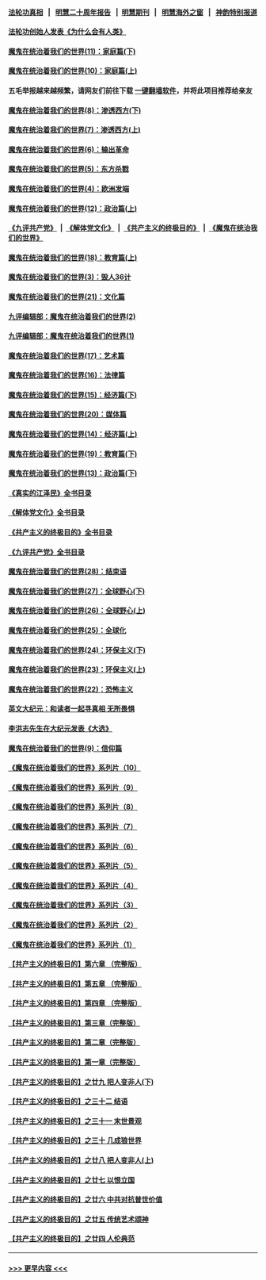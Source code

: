 #### [法轮功真相](https://github.com/gfw-breaker/truth/blob/master/README.md?t=0) &nbsp;&nbsp;|&nbsp;&nbsp; [明慧二十周年报告](https://github.com/gfw-breaker/mh-reports/blob/master/README.md?t=0) &nbsp;&nbsp;|&nbsp;&nbsp;[明慧期刊](https://github.com/gfw-breaker/mh-qikan) &nbsp;&nbsp;|&nbsp;&nbsp; [明慧海外之窗](https://github.com/gfw-breaker/mh-news/blob/master/README.md?t=0) &nbsp;&nbsp;|&nbsp;&nbsp; [神韵特别报道](https://github.com/gfw-breaker/mh-news/blob/master/shenyun.md?t=0)
#### [法轮功创始人发表《为什么会有人类》](../pages/nsc422/n13912117.md?t=03041543) 
#### [魔鬼在统治着我们的世界(11)：家庭篇(下)](../pages/nsc422/n10440961.md?t=03041543) 
#### [魔鬼在统治着我们的世界(10)：家庭篇(上)](../pages/nsc422/n10435448.md?t=03041543) 
#### 五毛举报越来越频繁，请网友们前往下载 [一键翻墙软件](https://github.com/gfw-breaker/ssr-accounts)，并将此项目推荐给亲友
#### [魔鬼在统治着我们的世界(8)：渗透西方(下)](../pages/nsc422/n10429603.md?t=03041543) 
#### [魔鬼在统治着我们的世界(7)：渗透西方(上)](../pages/nsc422/n10426013.md?t=03041543) 
#### [魔鬼在统治着我们的世界(6)：输出革命](../pages/nsc422/n10421536.md?t=03041543) 
#### [魔鬼在统治着我们的世界(5)：东方杀戮](../pages/nsc422/n10417707.md?t=03041543) 
#### [魔鬼在统治着我们的世界(4)：欧洲发端](../pages/nsc422/n10414890.md?t=03041543) 
#### [魔鬼在统治着我们的世界(12)：政治篇(上)](../pages/nsc422/n10444576.md?t=03041543) 
#### [《九评共产党》](https://github.com/begood0513/9ping.md/blob/master/README.md) &nbsp;|&nbsp; [《解体党文化》](../../../../jtdwh.md/blob/master/README.md)  &nbsp;|&nbsp; [《共产主义的终极目的》](../../../../gczydzjmd.md/blob/master/README.md) &nbsp;|&nbsp; [《魔鬼在统治我们的世界》](../../../../mgztzwmdsj.md/blob/master/README.md) 
#### [魔鬼在统治着我们的世界(18)：教育篇(上)](../pages/nsc422/n10526970.md?t=03041543) 
#### [魔鬼在统治着我们的世界(3)：毁人36计](../pages/nsc422/n10411583.md?t=03041543) 
#### [魔鬼在统治着我们的世界(21)：文化篇](../pages/nsc422/n10597706.md?t=03041543) 
#### [九评编辑部：魔鬼在统治着我们的世界(2)](../pages/nsc422/n10410036.md?t=03041543) 
#### [九评编辑部：魔鬼在统治着我们的世界(1)](../pages/nsc422/n10406825.md?t=03041543) 
#### [魔鬼在统治着我们的世界(17)：艺术篇](../pages/nsc422/n10499093.md?t=03041543) 
#### [魔鬼在统治着我们的世界(16)：法律篇](../pages/nsc422/n10485969.md?t=03041543) 
#### [魔鬼在统治着我们的世界(15)：经济篇(下)](../pages/nsc422/n10469975.md?t=03041543) 
#### [魔鬼在统治着我们的世界(20)：媒体篇](../pages/nsc422/n10586579.md?t=03041543) 
#### [魔鬼在统治着我们的世界(14)：经济篇(上)](../pages/nsc422/n10457370.md?t=03041543) 
#### [魔鬼在统治着我们的世界(19)：教育篇(下)](../pages/nsc422/n10564808.md?t=03041543) 
#### [魔鬼在统治着我们的世界(13)：政治篇(下)](../pages/nsc422/n10448270.md?t=03041543) 
#### [《真实的江泽民》全书目录](../pages/nsc422/n13721399.md?t=03041543) 
#### [《解体党文化》全书目录](../pages/nsc422/n13721157.md?t=03041543) 
#### [《共产主义的终极目的》全书目录](../pages/nsc422/n13721048.md?t=03041543) 
#### [《九评共产党》全书目录](../pages/nsc422/n13708085.md?t=03041543) 
#### [魔鬼在统治着我们的世界(28)：结束语](../pages/nsc422/n10936246.md?t=03041543) 
#### [魔鬼在统治着我们的世界(27)：全球野心(下)](../pages/nsc422/n10928319.md?t=03041543) 
#### [魔鬼在统治着我们的世界(26)：全球野心(上)](../pages/nsc422/n10900318.md?t=03041543) 
#### [魔鬼在统治着我们的世界(25)：全球化](../pages/nsc422/n10788205.md?t=03041543) 
#### [魔鬼在统治着我们的世界(24)：环保主义(下)](../pages/nsc422/n10695307.md?t=03041543) 
#### [魔鬼在统治着我们的世界(23)：环保主义(上)](../pages/nsc422/n10688613.md?t=03041543) 
#### [魔鬼在统治着我们的世界(22)：恐怖主义](../pages/nsc422/n10614727.md?t=03041543) 
#### [英文大纪元：和读者一起寻真相 无所畏惧](../pages/nsc422/n12542027.md?t=03041543) 
#### [李洪志先生在大纪元发表《大选》](../pages/nsc422/n12534746.md?t=03041543) 
#### [魔鬼在统治着我们的世界(9)：信仰篇](../pages/nsc422/n10432159.md?t=03041543) 
#### [《魔鬼在统治着我们的世界》系列片（10）](../pages/nsc422/n12292670.md?t=03041543) 
#### [《魔鬼在统治着我们的世界》系列片（9）](../pages/nsc422/n12290859.md?t=03041543) 
#### [《魔鬼在统治着我们的世界》系列片（8）](../pages/nsc422/n12287445.md?t=03041543) 
#### [《魔鬼在统治着我们的世界》系列片（7）](../pages/nsc422/n12283425.md?t=03041543) 
#### [《魔鬼在统治着我们的世界》系列片（6）](../pages/nsc422/n12282314.md?t=03041543) 
#### [《魔鬼在统治着我们的世界》系列片（5）](../pages/nsc422/n12281419.md?t=03041543) 
#### [《魔鬼在统治着我们的世界》系列片（4）](../pages/nsc422/n12274024.md?t=03041543) 
#### [《魔鬼在统治着我们的世界》系列片（3）](../pages/nsc422/n12271322.md?t=03041543) 
#### [《魔鬼在统治着我们的世界》系列片（2）](../pages/nsc422/n12269049.md?t=03041543) 
#### [《魔鬼在统治着我们的世界》系列片（1）](../pages/nsc422/n12267575.md?t=03041543) 
#### [【共产主义的终极目的】第六章 （完整版）](../pages/nsc422/n11428913.md?t=03041543) 
#### [【共产主义的终极目的】第五章 （完整版）](../pages/nsc422/n11428912.md?t=03041543) 
#### [【共产主义的终极目的】第四章 （完整版）](../pages/nsc422/n11428907.md?t=03041543) 
#### [【共产主义的终极目的】第三章（完整版）](../pages/nsc422/n11428848.md?t=03041543) 
#### [【共产主义的终极目的】第二章（完整版）](../pages/nsc422/n11428831.md?t=03041543) 
#### [【共产主义的终极目的】第一章（完整版）](../pages/nsc422/n11417651.md?t=03041543) 
#### [【共产主义的终极目的】之廿九 把人变非人(下)](../pages/nsc422/n11344140.md?t=03041543) 
#### [【共产主义的终极目的】之三十二 结语](../pages/nsc422/n11360535.md?t=03041543) 
#### [【共产主义的终极目的】之三十一 末世景观](../pages/nsc422/n11351129.md?t=03041543) 
#### [【共产主义的终极目的】之三十 几成狼世界](../pages/nsc422/n11348280.md?t=03041543) 
#### [【共产主义的终极目的】之廿八 把人变非人(上)](../pages/nsc422/n11340492.md?t=03041543) 
#### [【共产主义的终极目的】之廿七 以恨立国](../pages/nsc422/n11336944.md?t=03041543) 
#### [【共产主义的终极目的】之廿六 中共对抗普世价值](../pages/nsc422/n11324785.md?t=03041543) 
#### [【共产主义的终极目的】之廿五 传统艺术颂神](../pages/nsc422/n11296396.md?t=03041543) 
#### [【共产主义的终极目的】之廿四 人伦典范](../pages/nsc422/n11296397.md?t=03041543) 

----
#### [ >>> 更早内容 <<< ](../indexes/nsc422-earlier.md)
